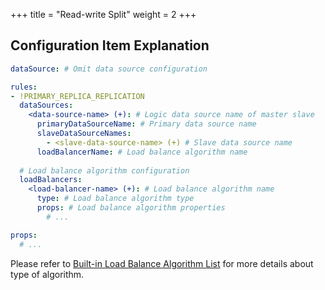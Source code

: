 +++
title = "Read-write Split"
weight = 2
+++

## Configuration Item Explanation

```yaml
dataSource: # Omit data source configuration

rules:
- !PRIMARY_REPLICA_REPLICATION
  dataSources:
    <data-source-name> (+): # Logic data source name of master slave
      primaryDataSourceName: # Primary data source name
      slaveDataSourceNames: 
        - <slave-data-source-name> (+) # Slave data source name
      loadBalancerName: # Load balance algorithm name
  
  # Load balance algorithm configuration
  loadBalancers:
    <load-balancer-name> (+): # Load balance algorithm name
      type: # Load balance algorithm type
      props: # Load balance algorithm properties
        # ...

props:
  # ...
```

Please refer to [Built-in Load Balance Algorithm List](/en/user-manual/shardingsphere-jdbc/configuration/built-in-algorithm/load-balance) for more details about type of algorithm.
